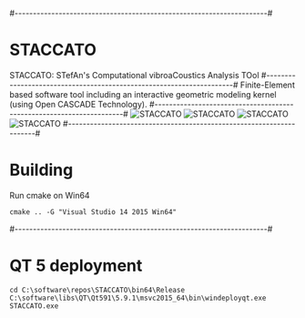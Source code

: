 #---------------------------------------------------------------------#
# STACCATO
STACCATO: STefAn's Computational vibroaCoustics Analysis TOol
#---------------------------------------------------------------------#
Finite-Element based software tool including an interactive geometric 
modeling kernel (using Open CASCADE Technology).
#---------------------------------------------------------------------#
![STACCATO](http://sicklinger.com/images/SPILOT03.png)
![STACCATO](http://sicklinger.com/images/STACCATO.png)
![STACCATO](http://sicklinger.com/images/SPILOT01.png)
![STACCATO](http://sicklinger.com/images/SPILOT02.png)
#---------------------------------------------------------------------#
# Building
Run cmake on Win64
```
cmake .. -G "Visual Studio 14 2015 Win64"
```
#---------------------------------------------------------------------#
# QT 5 deployment
``` 
cd C:\software\repos\STACCATO\bin64\Release
C:\software\libs\QT\Qt591\5.9.1\msvc2015_64\bin\windeployqt.exe STACCATO.exe
```